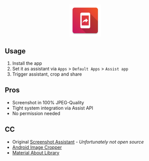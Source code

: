 ##

<p align="center">
     <img src="app/src/main/ic_launcher-web.png" alt="Snippy" width="20%">
</p>

<div align="center"></div>

    
## Usage

1. Install the app
2. Set it as assistant via `Apps` > `Default Apps` > `Assist app`
3. Trigger assistant, crop and share

    
## Pros

- Screenshot in 100% JPEG-Quality
- Tight system integration via Assist API
- No permission needed

    
## CC
    
- Original [Screenshot Assistant](https://play.google.com/store/apps/details?id=pl.waskysoft.screenshotassistant) - *Unfortunately not open source*
- [Android Image Cropper](https://github.com/ArthurHub/Android-Image-Cropper)
- [Material About Library](https://github.com/daniel-stoneuk/material-about-library)
